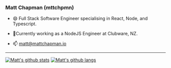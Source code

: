 ### Matt Chapman (mttchpmn)

- 😄 Full Stack Software Engineer specialising in React, Node, and Typescript.
- 🔭Currently working as a NodeJS Engineer at Clubware, NZ.

- 📫 matt@mattchapman.io

---

[![Matt's github stats](https://github-readme-stats.vercel.app/api?username=mttchpmn&show_icons=true&theme=dark)](https://github.com/anuraghazra/github-readme-stats)
[![Matt's github langs](https://github-readme-stats.vercel.app/api/top-langs?username=mttchpmn&show_icons=true&theme=dark)](https://github.com/anuraghazra/github-readme-stats)
